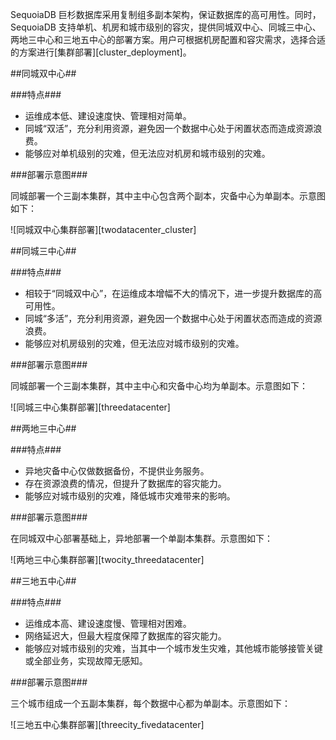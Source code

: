 [^_^]:
    高可用与容灾部署方案

SequoiaDB 巨杉数据库采用复制组多副本架构，保证数据库的高可用性。同时，SequoiaDB 支持单机、机房和城市级别的容灾，提供同城双中心、同城三中心、两地三中心和三地五中心的部署方案。用户可根据机房配置和容灾需求，选择合适的方案进行[集群部署][cluster_deployment]。

##同城双中心##

###特点###

- 运维成本低、建设速度快、管理相对简单。
- 同城“双活”，充分利用资源，避免因一个数据中心处于闲置状态而造成资源浪费。
- 能够应对单机级别的灾难，但无法应对机房和城市级别的灾难。

###部署示意图###

同城部署一个三副本集群，其中主中心包含两个副本，灾备中心为单副本。示意图如下：

![同城双中心集群部署][twodatacenter_cluster]

##同城三中心##

###特点###

- 相较于“同城双中心”，在运维成本增幅不大的情况下，进一步提升数据库的高可用性。
- 同城“多活”，充分利用资源，避免因一个数据中心处于闲置状态而造成的资源浪费。
- 能够应对机房级别的灾难，但无法应对城市级别的灾难。

###部署示意图###

同城部署一个三副本集群，其中主中心和灾备中心均为单副本。示意图如下：

![同城三中心集群部署][threedatacenter]

##两地三中心##

###特点###

- 异地灾备中心仅做数据备份，不提供业务服务。
- 存在资源浪费的情况，但提升了数据库的容灾能力。
- 能够应对城市级别的灾难，降低城市灾难带来的影响。

###部署示意图###

在同城双中心部署基础上，异地部署一个单副本集群。示意图如下：

![两地三中心集群部署][twocity_threedatacenter]

##三地五中心##

###特点###

- 运维成本高、建设速度慢、管理相对困难。
- 网络延迟大，但最大程度保障了数据库的容灾能力。
- 能够应对城市级别的灾难，当其中一个城市发生灾难，其他城市能够接管关键或全部业务，实现故障无感知。

###部署示意图###

三个城市组成一个五副本集群，每个数据中心都为单副本。示意图如下：

![三地五中心集群部署][threecity_fivedatacenter]

[^_^]:
    本文使用到的所有链接
[twodatacenter_cluster]:images/Deployment/twodatacenter_cluster.png
[threedatacenter]:images/Deployment/threedatacenter.png
[twocity_threedatacenter]:images/Deployment/twocity_threedatacenter.png
[threecity_fivedatacenter]:images/Deployment/threecity_fivedatacenter.png
[cluster_deployment]:manual/Deployment/cluster_deployment.md